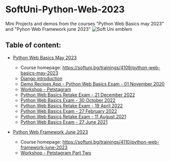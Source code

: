 # SoftUni-Python-Web-2023
Mini Projects and demos from the courses "Python Web Basics may 2023" and "Pyhon Web Framework june 2023"
![Soft Uni emblem](https://user-images.githubusercontent.com/122516587/212410967-a4c99491-17b3-4298-9205-6cbfb391cba4.png)
## Table of content:
- [Python Web Basics May 2023](https://github.com/Moramarth/SoftUni-Python-Web-2023/tree/main/Python%20Web%20Basics%20May%202023)
  * Course homepage: https://softuni.bg/trainings/4109/python-web-basics-may-2023
  * [Django introduction](https://github.com/Moramarth/SoftUni-Python-Web-2023/tree/main/Python%20Web%20Basics%20May%202023/django%20introduction)
  * [Demo Recipes App - Python Web Basics Exam - 01 November 2020](https://github.com/Moramarth/SoftUni-Python-Web-2023/tree/main/Python%20Web%20Basics%20May%202023/Python%20Web%20Basics%20Exam%20-%2001%20November%202020/recipes_app)
  * [Workshop - Petstagram](https://github.com/Moramarth/SoftUni-Python-Web-2023/tree/main/Python%20Web%20Basics%20May%202023/Workshop-Petstagram)
  * [Python Web Basics Retake Exam - 21 December 2022](https://github.com/Moramarth/SoftUni-Python-Web-2023/tree/main/Python%20Web%20Basics%20May%202023/Python%20Web%20Basics%20Retake%20Exam%20-%2021%20December%202022/my_plant_app)
  * [Python Web Basics Exam - 30 October 2022](https://github.com/Moramarth/SoftUni-Python-Web-2023/tree/main/Python%20Web%20Basics%20May%202023/Python%20Web%20Basics%20Exam%20-%2030%20October%202022/car_collection_app)
  * [Python Web Basics Retake Exam - 19 April 2022](https://github.com/Moramarth/SoftUni-Python-Web-2023/tree/main/Python%20Web%20Basics%20May%202023/Python%20Web%20Basics%20Retake%20Exam%20-%2019%20April%202022/games_play_app)
  * [Python Web Basics Exam - 27 February 2022](https://github.com/Moramarth/SoftUni-Python-Web-2023/tree/main/Python%20Web%20Basics%20May%202023/Python%20Web%20Basics%20Exam%20-%2027%20February%202022/my_music_app)
  * [Python Web Basics Retake Exam - 11 August 2021](https://github.com/Moramarth/SoftUni-Python-Web-2023/tree/main/Python%20Web%20Basics%20May%202023/Python%20Web%20Basics%20Retake%20Exam%20-%2011%20August%202021/online_library)
  * [Python Web Basics Exam - 27 June 2021](https://github.com/Moramarth/SoftUni-Python-Web-2023/tree/main/Python%20Web%20Basics%20May%202023/Python%20Web%20Basics%20Exam%20-%2027%20June%202021/notes_app)
 

- [Python Web Framework June 2023](https://github.com/Moramarth/SoftUni-Python-Web-2023/tree/main/Python%20Web%20Framework%20June%202023)
  * Course homepage: https://softuni.bg/trainings/4110/python-web-framework-june-2023
  * [Workshop - Petstagram Part Two](https://github.com/Moramarth/SoftUni-Python-Web-2023/tree/main/Python%20Web%20Framework%20June%202023/Workshop-Petstagram-Part-Two/petstagram)
